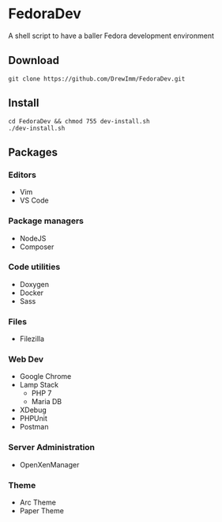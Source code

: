 # FedoraDev
A shell script to have a baller Fedora development environment

## Download
```shell
git clone https://github.com/DrewImm/FedoraDev.git
```

## Install
```shell
cd FedoraDev && chmod 755 dev-install.sh
./dev-install.sh
```

## Packages
### Editors
- Vim
- VS Code

### Package managers
- NodeJS
- Composer

### Code utilities
- Doxygen
- Docker
- Sass

### Files
- Filezilla

### Web Dev
- Google Chrome
- Lamp Stack
  - PHP 7
  - Maria DB
- XDebug
- PHPUnit
- Postman

### Server Administration
- OpenXenManager

### Theme
- Arc Theme
- Paper Theme
